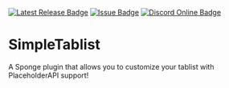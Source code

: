 
[![Latest Release Badge](https://img.shields.io/ore/v/simpletablist?label=latest%20release&style=flat-square)](https://ore.spongepowered.org/Fridtjof_DE/SimpleTablist)
[![Issue Badge](https://img.shields.io/github/issues/Fridtjof-DE/SimpleTablist?style=flat-square)](https://github.com/Fridtjof-DE/Missing_Colors/issues)
[![Discord Online Badge](https://img.shields.io/discord/698210072899223642?style=flat-square)](link)
# SimpleTablist
 A Sponge plugin that allows you to customize your tablist with PlaceholderAPI support!

